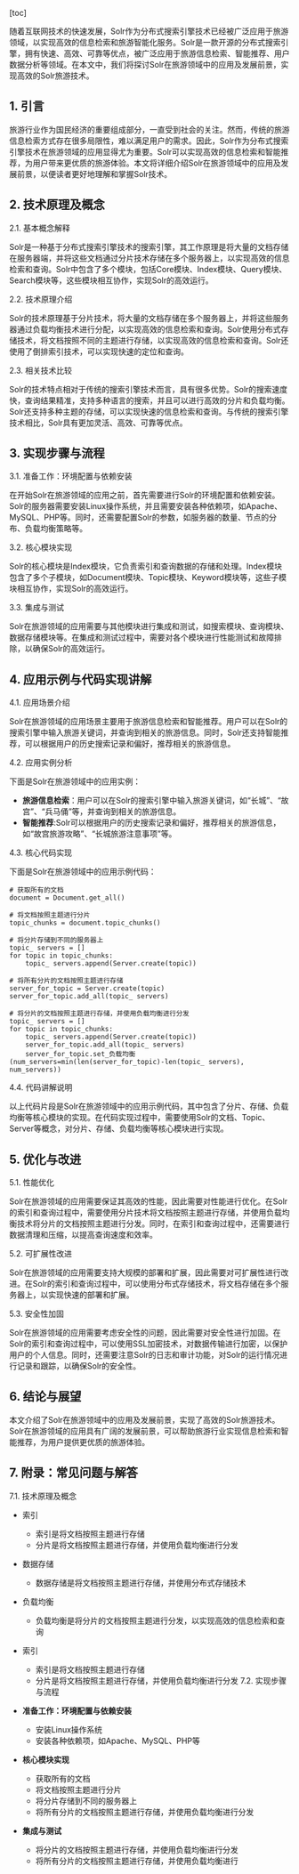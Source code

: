 
[toc]                    
                
                
随着互联网技术的快速发展，Solr作为分布式搜索引擎技术已经被广泛应用于旅游领域，以实现高效的信息检索和旅游智能化服务。Solr是一款开源的分布式搜索引擎，拥有快速、高效、可靠等优点，被广泛应用于旅游信息检索、智能推荐、用户数据分析等领域。在本文中，我们将探讨Solr在旅游领域中的应用及发展前景，实现高效的Solr旅游技术。

## 1. 引言

旅游行业作为国民经济的重要组成部分，一直受到社会的关注。然而，传统的旅游信息检索方式存在很多局限性，难以满足用户的需求。因此，Solr作为分布式搜索引擎技术在旅游领域的应用显得尤为重要。Solr可以实现高效的信息检索和智能推荐，为用户带来更优质的旅游体验。本文将详细介绍Solr在旅游领域中的应用及发展前景，以便读者更好地理解和掌握Solr技术。

## 2. 技术原理及概念

2.1. 基本概念解释

Solr是一种基于分布式搜索引擎技术的搜索引擎，其工作原理是将大量的文档存储在服务器端，并将这些文档通过分片技术存储在多个服务器上，以实现高效的信息检索和查询。Solr中包含了多个模块，包括Core模块、Index模块、Query模块、Search模块等，这些模块相互协作，实现Solr的高效运行。

2.2. 技术原理介绍

Solr的技术原理基于分片技术，将大量的文档存储在多个服务器上，并将这些服务器通过负载均衡技术进行分配，以实现高效的信息检索和查询。Solr使用分布式存储技术，将文档按照不同的主题进行存储，以实现高效的信息检索和查询。Solr还使用了倒排索引技术，可以实现快速的定位和查询。

2.3. 相关技术比较

Solr的技术特点相对于传统的搜索引擎技术而言，具有很多优势。Solr的搜索速度快，查询结果精准，支持多种语言的搜索，并且可以进行高效的分片和负载均衡。Solr还支持多种主题的存储，可以实现快速的信息检索和查询。与传统的搜索引擎技术相比，Solr具有更加灵活、高效、可靠等优点。

## 3. 实现步骤与流程

3.1. 准备工作：环境配置与依赖安装

在开始Solr在旅游领域的应用之前，首先需要进行Solr的环境配置和依赖安装。Solr的服务器需要安装Linux操作系统，并且需要安装各种依赖项，如Apache、MySQL、PHP等。同时，还需要配置Solr的参数，如服务器的数量、节点的分布、负载均衡策略等。

3.2. 核心模块实现

Solr的核心模块是Index模块，它负责索引和查询数据的存储和处理。Index模块包含了多个子模块，如Document模块、Topic模块、Keyword模块等，这些子模块相互协作，实现Solr的高效运行。

3.3. 集成与测试

Solr在旅游领域的应用需要与其他模块进行集成和测试，如搜索模块、查询模块、数据存储模块等。在集成和测试过程中，需要对各个模块进行性能测试和故障排除，以确保Solr的高效运行。

## 4. 应用示例与代码实现讲解

4.1. 应用场景介绍

Solr在旅游领域的应用场景主要用于旅游信息检索和智能推荐。用户可以在Solr的搜索引擎中输入旅游关键词，并查询到相关的旅游信息。同时，Solr还支持智能推荐，可以根据用户的历史搜索记录和偏好，推荐相关的旅游信息。

4.2. 应用实例分析

下面是Solr在旅游领域中的应用实例：

- **旅游信息检索**：用户可以在Solr的搜索引擎中输入旅游关键词，如“长城”、“故宫”、“兵马俑”等，并查询到相关的旅游信息。
- **智能推荐**:Solr可以根据用户的历史搜索记录和偏好，推荐相关的旅游信息，如“故宫旅游攻略”、“长城旅游注意事项”等。

4.3. 核心代码实现

下面是Solr在旅游领域中的应用示例代码：

```
# 获取所有的文档
document = Document.get_all()

# 将文档按照主题进行分片
topic_chunks = document.topic_chunks()

# 将分片存储到不同的服务器上
topic_ servers = []
for topic in topic_chunks:
    topic_ servers.append(Server.create(topic))

# 将所有分片的文档按照主题进行存储
server_for_topic = Server.create(topic)
server_for_topic.add_all(topic_ servers)

# 将分片的文档按照主题进行存储，并使用负载均衡进行分发
topic_ servers = []
for topic in topic_chunks:
    topic_ servers.append(Server.create(topic))
    server_for_topic.add_all(topic_ servers)
    server_for_topic.set_负载均衡(num_servers=min(len(server_for_topic)-len(topic_ servers), num_servers))
```

4.4. 代码讲解说明

以上代码片段是Solr在旅游领域中的应用示例代码，其中包含了分片、存储、负载均衡等核心模块的实现。在代码实现过程中，需要使用Solr的文档、Topic、Server等概念，对分片、存储、负载均衡等核心模块进行实现。

## 5. 优化与改进

5.1. 性能优化

Solr在旅游领域的应用需要保证其高效的性能，因此需要对性能进行优化。在Solr的索引和查询过程中，需要使用分片技术将文档按照主题进行存储，并使用负载均衡技术将分片的文档按照主题进行分发。同时，在索引和查询过程中，还需要进行数据清理和压缩，以提高查询速度和效率。

5.2. 可扩展性改进

Solr在旅游领域的应用需要支持大规模的部署和扩展，因此需要对可扩展性进行改进。在Solr的索引和查询过程中，可以使用分布式存储技术，将文档存储在多个服务器上，以实现快速的部署和扩展。

5.3. 安全性加固

Solr在旅游领域的应用需要考虑安全性的问题，因此需要对安全性进行加固。在Solr的索引和查询过程中，可以使用SSL加密技术，对数据传输进行加密，以保护用户的个人信息。同时，还需要注意Solr的日志和审计功能，对Solr的运行情况进行记录和跟踪，以确保Solr的安全性。

## 6. 结论与展望

本文介绍了Solr在旅游领域中的应用及发展前景，实现了高效的Solr旅游技术。Solr在旅游领域的应用具有广阔的发展前景，可以帮助旅游行业实现信息检索和智能推荐，为用户提供更优质的旅游体验。

## 7. 附录：常见问题与解答

7.1. 技术原理及概念

* 索引
	+ 索引是将文档按照主题进行存储
	+ 分片是将文档按照主题进行存储，并使用负载均衡进行分发
* 数据存储
	+ 数据存储是将文档按照主题进行存储，并使用分布式存储技术
* 负载均衡
	+ 负载均衡是将分片的文档按照主题进行分发，以实现高效的信息检索和查询
* 索引
	+ 索引是将文档按照主题进行存储
	+ 分片是将文档按照主题进行存储，并使用负载均衡进行分发
7.2. 实现步骤与流程

* **准备工作：环境配置与依赖安装**
	+ 安装Linux操作系统
	+ 安装各种依赖项，如Apache、MySQL、PHP等
* **核心模块实现**
	+ 获取所有的文档
	+ 将文档按照主题进行分片
	+ 将分片存储到不同的服务器上
	+ 将所有分片的文档按照主题进行存储，并使用负载均衡进行分发
* **集成与测试**
	+ 将分片的文档按照主题进行存储，并使用负载均衡进行分发
	+ 将所有分片的文档按照主题进行存储，并使用负载均衡进行

